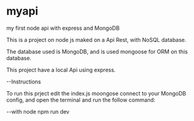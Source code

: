 # myapi
my first node api with express and MongoDB


This is a project on node js maked on a Api Rest, with NoSQL database.

The database used is MongoDB, and is used mongoose for ORM on this database.

This project have a local Api using express.

--Instructions

To run this prject edit the index.js moongose connect to your MongoDB config,
and open the terminal and run the follow command:

--with node
npm run dev

